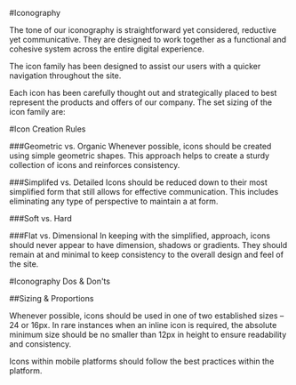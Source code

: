 #Iconography

The tone of our iconography is straightforward yet considered, reductive yet communicative. They are designed to work together as a functional and cohesive system across the entire digital experience.

The icon family has been designed to assist our users with a quicker navigation throughout the site.

Each icon has been carefully thought out and strategically placed to best represent the products and offers of our company. The set sizing of the icon family are:

#Icon Creation Rules

###Geometric vs. Organic
Whenever possible, icons should be created using simple geometric shapes. This approach helps to create a sturdy collection of icons and reinforces consistency.

###Simplifed vs. Detailed
Icons should be reduced down to their most simplified form that still allows for effective communication. This includes eliminating any type of perspective to maintain a  at form.

###Soft vs. Hard

###Flat vs. Dimensional
In keeping with the simplified, approach, icons should never appear to have dimension, shadows or gradients. They should remain  at and minimal to keep consistency to the overall design and feel of the site.

#Iconography Dos & Don'ts

##Sizing & Proportions

Whenever possible, icons should be used in one of two established sizes – 24 or 16px. In rare instances when an inline icon is required, the absolute minimum size should be no smaller than 12px in height to ensure readability and consistency.

Icons within mobile platforms should follow the best practices within the platform.
